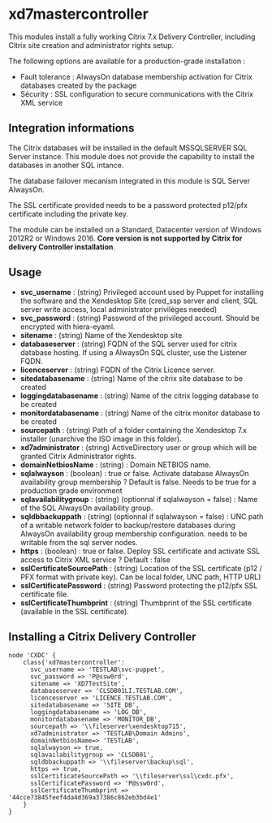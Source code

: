 # xd7mastercontroller #

This modules install a fully working Citrix 7.x Delivery Controller, including Citrix site creation and administrator rights setup.

The following options are available for a production-grade installation :
- Fault tolerance : AlwaysOn database membership activation for Citrix databases created by the package
- Sécurity : SSL configuration to secure communications with the Citrix XML service

## Integration informations
The Citrix databases will be installed in the default MSSQLSERVER SQL Server instance. This module does not provide the capability to install the databases in another SQL intance.

The database failover mecanism integrated in this module is SQL Server AlwaysOn.

The SSL certificate provided needs to be a password protected p12/pfx certificate including the private key.

The module can be installed on a Standard, Datacenter version of Windows 2012R2 or Windows 2016. **Core version is not supported by Citrix for delivery Controller installation**.

## Usage
- **svc_username** : (string) Privileged account used by Puppet for installing the software and the Xendesktop Site (cred_ssp server and client, SQL server write access, local administrator privilèges needed) 
- **svc_password** : (string) Password of the privileged account. Should be encrypted with hiera-eyaml.
- **sitename** : (string) Name of the Xendesktop site
- **databaseserver** : (string) FQDN of the SQL server used for citrix database hosting. If using a AlwaysOn SQL cluster, use the Listener FQDN.
- **licenceserver** : (string) FQDN of the Citrix Licence server.
- **sitedatabasename** : (string) Name of the citrix site database to be created
- **loggingdatabasename** : (string) Name of the citrix logging database to be created
- **monitordatabasename** : (string) Name of the citrix monitor database to be created
- **sourcepath** : (string) Path of a folder containing the Xendesktop 7.x installer (unarchive the ISO image in this folder).
- **xd7administrator** : (string) ActiveDirectory user or group which will be granted Citrix Administrator rights.
- **domainNetbiosName** : (string) : Domain NETBIOS name.
- **sqlalwayson** : (boolean) : true or false. Activate database AlwaysOn availability group membership ? Default is false. Needs to be true for a production grade environment
- **sqlavailabilitygroup** : (string) (optionnal if sqlalwayson = false) : Name of the SQL AlwaysOn availability group.
- **sqldbbackuppath** :  (string) (optionnal if sqlalwayson = false) : UNC path of a writable network folder to backup/restore databases during AlwaysOn availability group membership configuration. needs to be writable from the sql server nodes.
- **https** : (boolean) : true or false. Deploy SSL certificate and activate SSL access to Citrix XML service ? Default : false
- **sslCertificateSourcePath** : (string) Location of the SSL certificate (p12 / PFX format with private key). Can be local folder, UNC path, HTTP URL)
- **sslCertificatePassword** : (string) Password protecting the p12/pfx SSL certificate file.
- **sslCertificateThumbprint** : (string) Thumbprint of the SSL certificate (available in the SSL certificate).

## Installing a Citrix Delivery Controller

~~~puppet
node 'CXDC' {
	class{'xd7mastercontroller':
	  svc_username => 'TESTLAB\svc-puppet',
	  svc_password => 'P@ssw0rd',
	  sitename => 'XD7TestSite',
	  databaseserver => 'CLSDB01LI.TESTLAB.COM',
	  licenceserver => 'LICENCE.TESTLAB.COM',
	  sitedatabasename => 'SITE_DB',
	  loggingdatabasename => 'LOG_DB',
	  monitordatabasename => 'MONITOR_DB',
	  sourcepath => '\\fileserver\xendesktop715',
	  xd7administrator => 'TESTLAB\Domain Admins',
	  domainNetbiosName=> 'TESTLAB',
	  sqlalwayson => true,
	  sqlavailabilitygroup => 'CLSDB01',
	  sqldbbackuppath => '\\fileserver\backup\sql',
	  https => true,
	  sslCertificateSourcePath => '\\fileserver\ssl\cxdc.pfx',
	  sslCertificatePassword => 'P@ssw0rd',
	  sslCertificateThumbprint => '44cce73845feef4da4d369a37386c862eb3bd4e1'  
	}
}
~~~


